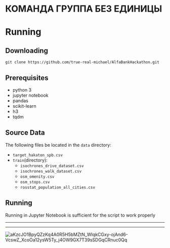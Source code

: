 # КОМАНДА ГРУППА БЕЗ ЕДИНИЦЫ

# Running
## Downloading
`git clone https://github.com/true-real-michael/AlfaBankHackathon.git`
## Prerequisites
- python 3
- jupyter notebook
- pandas
- scikit-learn
- h3
- tqdm
## Source Data
The following files be located in the `data` directory:
- `target_hakaton_spb.csv`
- `train`(directory):
    - `isochrones_drive_dataset.csv`
    - `isochrones_walk_dataset.csv`
    - `osm_omenity.csv`
    - `osm_stops.csv`
    - `rosstat_population_all_cities.csv`

## Running
Running in Jupyter Notebook is sufficient for the script to work properly


---


---

![aKzcJO1BpyQZzKq4A0R5H5bMZtN_WIqkCGxy-ojAnd6-VcswZ_XcoOa12ysW5Ty_j4OW9GX7T39sSDGqCRnuc0Qq](https://user-images.githubusercontent.com/64229743/170866140-71c9eb6d-0b02-455d-901e-b28304343d7f.jpg)
